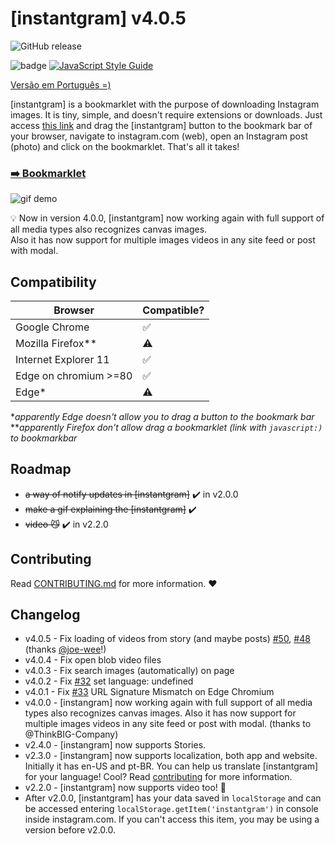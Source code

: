 # [instantgram] v4.0.5
![GitHub release](https://img.shields.io/badge/release-v4.0.5-blue)

![badge](https://img.shields.io/badge/for-instagram-yellow.svg?style=flat-square)
[![JavaScript Style Guide](https://img.shields.io/badge/code%20style-standard-brightgreen.svg?style=flat-square)](http://standardjs.com/)

[Versão em Português =)](http://theus.github.io/instantgram/lang/pt-br)

[instantgram] is a bookmarklet with the purpose of downloading Instagram images. It is tiny, simple, and doesn't require extensions or downloads. Just access [this link][1] and drag the [instantgram] button to the bookmark bar of your browser, navigate to instagram.com (web), open an Instagram post (photo) and click on the bookmarklet. That's all it takes!

### [:arrow_right: Bookmarklet][1]

![gif demo](img/demo.gif)

:bulb: Now in version 4.0.0, [instantgram] now working again with full support of all media types also recognizes canvas images.\
Also it has now support for multiple images videos in any site feed or post with modal.

## Compatibility

|       Browser         |     Compatible?    |
| --------------------- | -------------------|
| Google Chrome         | :white_check_mark: |
| Mozilla Firefox**     | :warning:          |
| Internet Explorer 11  | :white_check_mark: |
| Edge on chromium >=80 | :white_check_mark: |
| Edge*                 | :warning:          |
*_apparently Edge doesn't allow you to drag a button to the bookmark bar_
**_apparently Firefox don't allow drag a bookmarklet (link with `javascript:)` to bookmarkbar_

## Roadmap

- ~~a way of notify updates in [instantgram]~~ :heavy_check_mark: in v2.0.0
- ~~make a gif explaining the [instantgram]~~ :heavy_check_mark:
- ~~video :smirk_cat:~~ :heavy_check_mark: in v2.2.0

## Contributing

Read [CONTRIBUTING.md](CONTRIBUTING.md) for more information. :heart:

## Changelog
- v4.0.5 - Fix loading of videos from story (and maybe posts) [#50](https://github.com/theus/instantgram/issues/50), [#48](https://github.com/theus/instantgram/issues/48) (thanks [@joe-wee](https://github.com/joe-wee)!)
- v4.0.4 - Fix open blob video files
- v4.0.3 - Fix search images (automatically) on page
- v4.0.2 - Fix [#32](https://github.com/theus/instantgram/issues/32) set language: undefined
- v4.0.1 - Fix [#33](https://github.com/theus/instantgram/issues/33) URL Signature Mismatch on Edge Chromium
- v4.0.0 - [instangram] now working again with full support of all media types also recognizes canvas images. Also it has now support for multiple images videos in any site feed or post with modal. (thanks to @ThinkBIG-Company)
- v2.4.0 - [instangram] now supports Stories.
- v2.3.0 - [instangram] now supports localization, both app and website. Initially it has en-US and pt-BR. You can help us translate [instantgram] for your language! Cool? Read [contributing](CONTRIBUTING.md) for more information.
- v2.2.0 - [instantgram] now supports video too! :movie_camera:
- After v2.0.0, [instantgram] has your data saved in `localStorage` and can be accessed entering `localStorage.getItem('instantgram')` in console inside instagram.com. If you can't access this item, you may be using a version before v2.0.0.


[1]:http://theus.github.io/instantgram
